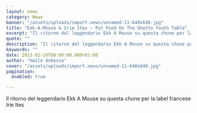 ```yaml
---
layout: news
category: News
banner: "/assets/uploads/import.news/unnamed-11-640x640.jpg"
title: "Eek-A-Mouse & Irie Ites – Put Food On The Ghetto Youth Table"
excerpt: "Il ritorno del leggendario Ekk A Mouse su questa chune per la label francese Irie Ites"
quote: ""
description: "Il ritorno del leggendario Ekk A Mouse su questa chune per la label francese Irie Ites"
keywords: ""
date: 2021-02-26T00:00:00.000+01:00
author: "Haile Anbessa"
cover: "/assets/uploads/import.news/unnamed-11-640x640.jpg"
pagination:
  enabled: true

---
```


Il ritorno del leggendario Ekk A Mouse su questa chune per la label francese Irie Ites